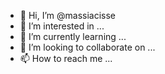 - 👋 Hi, I’m @massiacisse
- 👀 I’m interested in ...
- 🌱 I’m currently learning ...
- 💞️ I’m looking to collaborate on ...
- 📫 How to reach me ...

<!---
massiacisse/massiacisse is a ✨ special ✨ repository because its `README.md` (this file) appears on your GitHub profile.
You can click the Preview link to take a look at your changes.
--->
